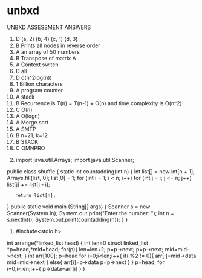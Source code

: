 # unbxd
UNBXD ASSESSMENT ANSWERS

1.	D   (a, 2) (b, 4) (c, 1) (d, 3)
2.	B    Prints all nodes in reverse order
3.	A   an array of 50 numbers
4.	B   Transpose of matrix A
5.	A    Context switch
6.	D   all
7.	D  o(n^2log(n))
8.	1 Billion characters
9.	A program counter
10.	A stack
11.	B     Recurrence is T(n) = T(n-1) + O(n) and time complexity is O(n^2)
12.	C    O(n)
13.	A O(logn)
14.	A Merge sort
15.	A SMTP
16.	B n=21, k=12
17.	B STACK
18.	C  QMNPRO

2) import java.util.Arrays;
import java.util.Scanner;


public class shuffle {
   static int countadding(int n)
   {
       int list[] = new int[n + 1];
       Arrays.fill(list, 0);
       list[0] = 1;
       for (int i = 1; i < n; i++)
           for (int j = i; j <= n; j++)
               list[j] += list[j - i];
   
       return list[n];
   }
   public static void main (String[] args)
   {
       Scanner s = new Scanner(System.in);
    System.out.print("Enter the number: ");
       int n = s.nextInt();
       System.out.print(countadding(n));
   }
}


1) #include<stdio.h>

int arrange(*linked_list head)
{
    int len=0
    struct linked_list *p=head,*mid=head;
    for(p){
        len=len+2;
        p=p->next;
        p=p->next;
        mid=mid->next;
    }
    int arr[100];
    p=head
    for i=0;i<len;i++{
        if(i%2 != 0){
            arr[i]=mid->data
            mid=mid->next
        }
        else{
            arr[i]=p->data
            p=p->next
        }
    }
    p=head;
    for i=0;i<len;i++{
        p->data=arr[i]
    }
}
